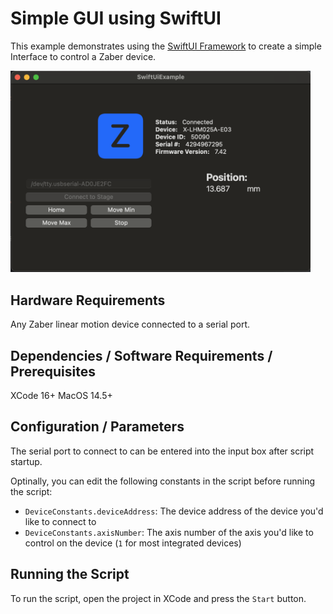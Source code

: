 # Simple GUI using SwiftUI

This example demonstrates using the [SwiftUI Framework](https://developer.apple.com/xcode/swiftui/)
to create a simple Interface to control a Zaber device.

<img src="img/screenshot.png" style="max-width:30rem;" alt="Screenshot">

## Hardware Requirements

Any Zaber linear motion device connected to a serial port.

## Dependencies / Software Requirements / Prerequisites

XCode 16+
MacOS 14.5+

## Configuration / Parameters

The serial port to connect to can be entered into the input box after script startup.

Optinally, you can edit the following constants in the script before running the script:

- `DeviceConstants.deviceAddress`: The device address of the device you'd like to connect to
- `DeviceConstants.axisNumber`: The axis number of the axis you'd like to control on the device (`1` for most integrated devices)

## Running the Script

To run the script, open the project in XCode and press the `Start` button.
